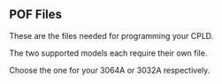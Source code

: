 ## POF Files

These are the files needed for programming your CPLD.

The two supported models each require their own file.

Choose the one for your 3064A or 3032A respectively.
